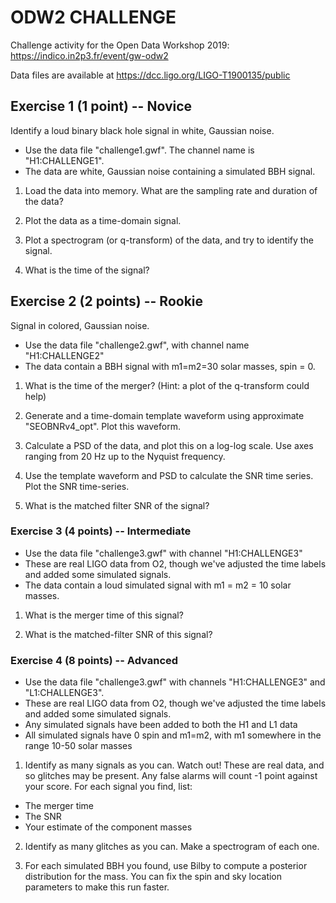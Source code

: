 # ODW2 CHALLENGE

Challenge activity for the Open Data Workshop 2019: https://indico.in2p3.fr/event/gw-odw2

Data files are available at https://dcc.ligo.org/LIGO-T1900135/public

## Exercise 1 (1 point) -- Novice

Identify a loud binary black hole signal in white, Gaussian noise.

* Use the data file "challenge1.gwf".  The channel name is "H1:CHALLENGE1".
* The data are  white, Gaussian noise containing a simulated BBH signal.

1. Load the data into memory.  What are the sampling rate and duration of the data?

2. Plot the data as a time-domain signal. 

3. Plot a spectrogram (or q-transform) of the data, and try to identify the signal.

4. What is the time of the signal?


## Exercise 2 (2 points) -- Rookie

Signal in colored, Gaussian noise.

* Use the data file "challenge2.gwf", with channel name "H1:CHALLENGE2"
* The data contain a BBH signal with m1=m2=30 solar masses, spin = 0.

1. What is the time of the merger? (Hint: a plot of the q-transform could help)

2. Generate and a time-domain template waveform using approximate "SEOBNRv4_opt".  Plot this
waveform.

3. Calculate a PSD of the data, and plot this on a log-log scale.
Use axes ranging from 20 Hz up to the Nyquist frequency.

4. Use the template waveform and PSD to calculate the SNR time series.  Plot the SNR time-series.

5. What is the matched filter SNR of the signal?


### Exercise 3 (4 points) -- Intermediate

* Use the data file "challenge3.gwf" with channel "H1:CHALLENGE3"
* These are real LIGO data from O2, though we've adjusted the time labels and 
  added some simulated signals.
* The data contain a loud simulated signal with m1 = m2 = 10 solar masses.

1. What is the merger time of this signal?

2. What is the matched-filter SNR of this signal?


### Exercise 4 (8 points) -- Advanced

* Use the data file "challenge3.gwf" with channels "H1:CHALLENGE3" and "L1:CHALLENGE3".
* These are real LIGO data from O2, though we've adjusted the time labels and 
  added some simulated signals.
* Any simulated signals have been added to both the H1 and L1 data
* All simulated signals have 0 spin and m1=m2, with m1 somewhere in the range 10-50 solar masses

1. Identify as many signals as you can.  Watch out!  These are real data, and so glitches may be
present.  Any false alarms will count -1 point against your score.  For each signal you find, list:

 * The merger time
 * The SNR
 * Your estimate of the component masses

2. Identify as many glitches as you can.  Make a spectrogram of each one.

3. For each simulated BBH you found, use Bilby to compute a posterior distribution for 
   the mass. You can fix the spin and sky location parameters to make this run faster.

